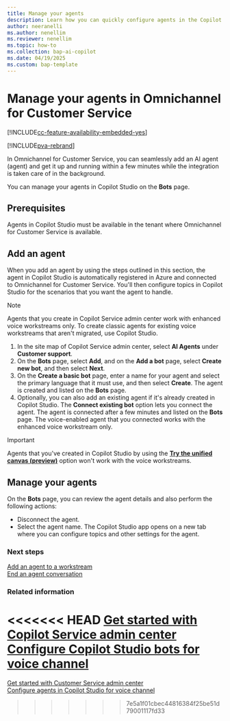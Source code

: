 ```yaml
---
title: Manage your agents
description: Learn how you can quickly configure agents in the Copilot Service admin center.
author: neeranelli
ms.author: nenellim
ms.reviewer: nenellim
ms.topic: how-to 
ms.collection: bap-ai-copilot
ms.date: 04/19/2025
ms.custom: bap-template
---
```


# Manage your agents in Omnichannel for Customer Service

[!INCLUDE[cc-feature-availability-embedded-yes](../../includes/cc-feature-availability-embedded-yes.md)]


[!INCLUDE[pva-rebrand](../../includes/cc-pva-rebrand.md)]

In Omnichannel for Customer Service, you can seamlessly add an AI agent (agent) and get it up and running within a few minutes while the integration is taken care of in the background.

You can manage your agents in Copilot Studio on the **Bots** page.

## Prerequisites

Agents in Copilot Studio must be available in the tenant where Omnichannel for Customer Service is available.

## Add an agent

When you add an agent by using the steps outlined in this section, the agent in Copilot Studio is automatically registered in Azure and connected to Omnichannel for Customer Service. You'll then configure topics in Copilot Studio for the scenarios that you want the agent to handle.

> [!NOTE]
> Agents that you create in Copilot Service admin center work with enhanced voice workstreams only. To create classic agents for existing voice workstreams that aren't migrated, use Copilot Studio.

1. In the site map of Copilot Service admin center, select **AI Agents** under **Customer support**.
1. On the **Bots** page, select **Add**, and on the **Add a bot** page, select **Create new bot**, and then select **Next**.
1. On the **Create a basic bot** page, enter a name for your agent and select the primary language that it must use, and then select **Create**. The agent is created and listed on the **Bots** page. 
1. Optionally, you can also add an existing agent if it's already created in Copilot Studio. The **Connect existing bot** option lets you connect the agent. The agent is connected after a few minutes and listed on the **Bots** page. The voice-enabled agent that you connected works with the enhanced voice workstream only.
> [!IMPORTANT]
> Agents that you've created in Copilot Studio by using the [**Try the unified canvas (preview)**](/power-virtual-agents/authoring-first-bot) option won't work with the voice workstreams.

## Manage your agents

On the **Bots** page, you can review the agent details and also perform the following actions:

- Disconnect the agent.
- Select the agent name. The Copilot Studio app opens on a new tab where you can configure topics and other settings for the agent.

### Next steps

[Add an agent to a workstream](create-workstreams.md#add-an-agent-to-a-workstream)  
[End an agent conversation](configure-bot-virtual-agent.md#end-agent-conversations)  

### Related information

<<<<<<< HEAD
[Get started with Copilot Service admin center](../implement/cs-admin-center.md)  
[Configure Copilot Studio bots for voice channel](voice-channel-pva-bots.md)  
=======
[Get started with Customer Service admin center](../implement/cs-admin-center.md)  
[Configure agents in Copilot Studio for voice channel](voice-channel-pva-bots.md)  
>>>>>>> 7e5a1f01cbec44816384f25be51d79001117fd33
